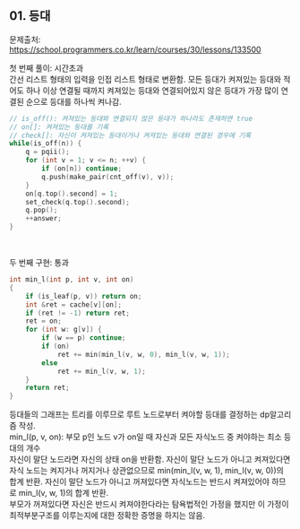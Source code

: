 ## 01. 등대 ##
문제출처: https://school.programmers.co.kr/learn/courses/30/lessons/133500

첫 번째 풀이: 시간초과  
간선 리스트 형태의 입력을 인접 리스트 형태로 변환함. 모든 등대가 켜져있는 등대와 적어도 하나 이상 연결될 때까지 켜져있는 등대와 연결되어있지 않은 등대가 가장 많이 연결된 순으로 등대를 하나씩 켜나감.
``` C++
// is_off(): 켜져있는 등대와 연결되지 않은 등대가 하나라도 존재하면 true
// on[]: 켜져있는 등대를 기록
// check[]: 자신이 켜져있는 등대이거나 켜져있는 등대와 연결된 경우에 기록
while(is_off(n)) {
    q = pqii();
    for (int v = 1; v <= n; ++v) {
        if (on[n]) continue;
        q.push(make_pair(cnt_off(v), v));
    }
    on[q.top().second] = 1;
    set_check(q.top().second);
    q.pop();
    ++answer;
}
```
<br>

두 번째 구현: 통과
``` C++
int min_l(int p, int v, int on)
{
    if (is_leaf(p, v)) return on;
    int &ret = cache[v][on];
    if (ret != -1) return ret;
    ret = on;
    for (int w: g[v]) {
        if (w == p) continue;
        if (on)
            ret += min(min_l(v, w, 0), min_l(v, w, 1));
        else
            ret += min_l(v, w, 1);
    }
    return ret;
}
```
등대들의 그래프는 트리를 이루므로 루트 노드로부터 켜야할 등대를 결정하는 dp알고리즘 작성.  
min_l(p, v, on): 부모 p인 노드 v가 on일 때 자신과 모든 자식노드 중 켜야하는 최소 등대의 개수  
자신이 말단 노드라면 자신의 상태 on을 반환함. 자신이 말단 노드가 아니고 켜져있다면 자식 노드는 켜지거나 꺼지거나 상관없으므로 min(min_l(v, w, 1), min_l(v, w, 0))의 합계 반환. 자신이 말단 노드가 아니고 꺼져있다면 자식노드는 반드시 켜져있어야 하므로 min_l(v, w, 1)의 합계 반환.  
부모가 꺼져있다면 자신은 반드시 켜져야한다라는 탐욕법적인 가정을 했지만 이 가정이 최적부분구조를 이루는지에 대한 정확한 증명을 하지는 않음.
